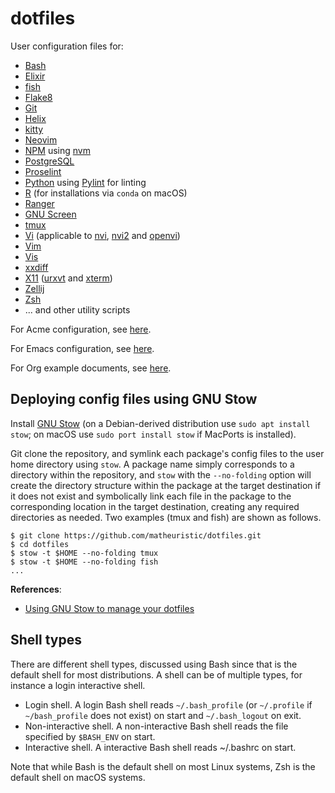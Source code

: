 # dotfiles

User configuration files for:

- [Bash](https://www.gnu.org/software/bash/)
- [Elixir](https://elixir-lang.org/)
- [fish](https://fishshell.com/)
- [Flake8](https://flake8.pycqa.org/en/latest/)
- [Git](https://git-scm.com/)
- [Helix](https://helix-editor.com/)
- [kitty](https://sw.kovidgoyal.net/kitty/)
- [Neovim](https://neovim.io/)
- [NPM](https://www.npmjs.com/) using [nvm](https://github.com/nvm-sh/nvm)
- [PostgreSQL](https://www.postgresql.org/)
- [Proselint](https://github.com/amperser/proselint)
- [Python](https://www.python.org/) using
  [Pylint](https://www.pylint.org/) for linting
- [R](https://www.r-project.org/) (for installations via `conda` on macOS)
- [Ranger](https://github.com/ranger/ranger)
- [GNU Screen](https://www.gnu.org/software/screen/)
- [tmux](https://github.com/tmux/tmux)
- [Vi](https://en.wikipedia.org/wiki/Vi) (applicable to
  [nvi](https://repo.or.cz/nvi.git),
  [nvi2](https://github.com/lichray/nvi2) and
  [openvi](https://github.com/johnsonjh/OpenVi))
- [Vim](https://www.vim.org/)
- [Vis](https://github.com/martanne/vis)
- [xxdiff](https://github.com/blais/xxdiff)
- [X11](https://www.x.org/wiki/) ([urxvt](http://software.schmorp.de/pkg/rxvt-unicode.html) and [xterm](https://invisible-island.net/xterm/))
- [Zellij](https://zellij.dev/)
- [Zsh](https://www.zsh.org/)
- ... and other utility scripts

For Acme configuration, see [here](https://github.com/plan9port-config).

For Emacs configuration, see [here](https://github.com/matheuristic/emacs-config).

For Org example documents, see [here](https://github.com/matheuristic/org-examples).

## Deploying config files using GNU Stow

Install [GNU Stow](https://www.gnu.org/software/stow/) (on a
Debian-derived distribution use `sudo apt install stow`; on macOS use
`sudo port install stow` if MacPorts is installed).

Git clone the repository, and symlink each package's config files to
the user home directory using `stow`. A package name simply
corresponds to a directory within the repository, and `stow` with the
`--no-folding` option will create the directory structure within the
package at the target destination if it does not exist and
symbolically link each file in the package to the corresponding
location in the target destination, creating any required directories
as needed. Two examples (tmux and fish) are shown as follows.

```Shell
$ git clone https://github.com/matheuristic/dotfiles.git
$ cd dotfiles
$ stow -t $HOME --no-folding tmux
$ stow -t $HOME --no-folding fish
...
```

**References**:

- [Using GNU Stow to manage your dotfiles](http://brandon.invergo.net/news/2012-05-26-using-gnu-stow-to-manage-your-dotfiles.html)

## Shell types

There are different shell types, discussed using Bash since that is
the default shell for most distributions. A shell can be of multiple
types, for instance a login interactive shell.

- Login shell. A login Bash shell reads `~/.bash_profile` (or
  `~/.profile` if `~/bash_profile` does not exist) on start and
  `~/.bash_logout` on exit.
- Non-interactive shell. A non-interactive Bash shell reads the file
  specified by `$BASH_ENV` on start.
- Interactive shell. A interactive Bash shell reads ~/.bashrc on
  start.

Note that while Bash is the default shell on most Linux systems,
Zsh is the default shell on macOS systems.

